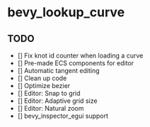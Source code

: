 # bevy_lookup_curve

## TODO
- [] Fix knot id counter when loading a curve
- [] Pre-made ECS components for editor
- [] Automatic tangent editing
- [] Clean up code
- [] Optimize bezier
- [] Editor: Snap to grid
- [] Editor: Adaptive grid size
- [] Editor: Natural zoom
- [] bevy_inspector_egui support
